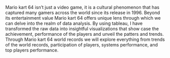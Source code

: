 Mario kart 64 isn’t just a video game, it is a cultural phenomenon that has captured many gamers across the world since its release in 1996.  Beyond its entertainment value Mario kart 64 offers unique lens through which we can delve into the realm of data analysis.
By using tableau, I have transformed the raw data into insightful visualizations that show case the achievement, performance of the players and unveil the patters and trends.
Through Mario kart 64 world records we will explore everything from trends of the world records, participation of players, systems performance, and top players performance.


